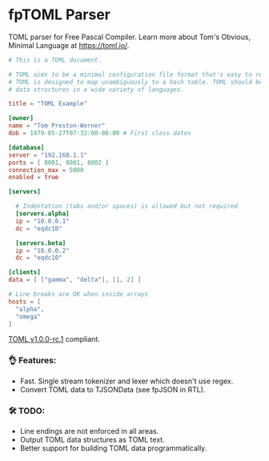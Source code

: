 # fpTOML Parser

TOML parser for Free Pascal Compiler. Learn more about Tom's Obvious, Minimal Language at https://toml.io/.

```toml
# This is a TOML document.

# TOML aims to be a minimal configuration file format that's easy to read due to obvious semantics. 
# TOML is designed to map unambiguously to a hash table. TOML should be easy to parse into 
# data structures in a wide variety of languages.

title = "TOML Example"

[owner]
name = "Tom Preston-Werner"
dob = 1979-05-27T07:32:00-08:00 # First class dates

[database]
server = "192.168.1.1"
ports = [ 8001, 8001, 8002 ]
connection_max = 5000
enabled = true

[servers]

  # Indentation (tabs and/or spaces) is allowed but not required
  [servers.alpha]
  ip = "10.0.0.1"
  dc = "eqdc10"

  [servers.beta]
  ip = "10.0.0.2"
  dc = "eqdc10"

[clients]
data = [ ["gamma", "delta"], [1, 2] ]

# Line breaks are OK when inside arrays
hosts = [
  "alpha",
  "omega"
]
```

[TOML v1.0.0-rc.1](https://toml.io/en/v1.0.0-rc.1) compliant.

### 👌 Features:

 - Fast. Single stream tokenizer and lexer which doesn't use regex.
 - Convert TOML data to TJSONData (see fpJSON in RTL).

### 🛠 TODO:

 - Line endings are not enforced in all areas.
 - Output TOML data structures as TOML text.
 - Better support for building TOML data programmatically. 
